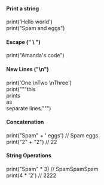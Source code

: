 #### Print a string
print('Hello world')  
print("Spam and eggs")

#### Escape (" \ ")
print("Amanda\'s code")

#### New Lines ("\n")
print('One \nTwo \nThree')  
print("""this  
prints  
as  
separate lines.""")

#### Concatenation
print("Spam" + ' eggs') // Spam eggs  
print("2" + "2") // 22  

#### String Operations
print("Spam" * 3) // SpamSpamSpam  
print(4 * '2') // 2222  

